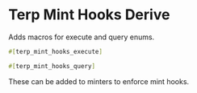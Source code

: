 # Terp Mint Hooks Derive

Adds macros for execute and query enums.

```rs
#[terp_mint_hooks_execute]
```

```rs
#[terp_mint_hooks_query]
```

These can be added to minters to enforce mint hooks.
